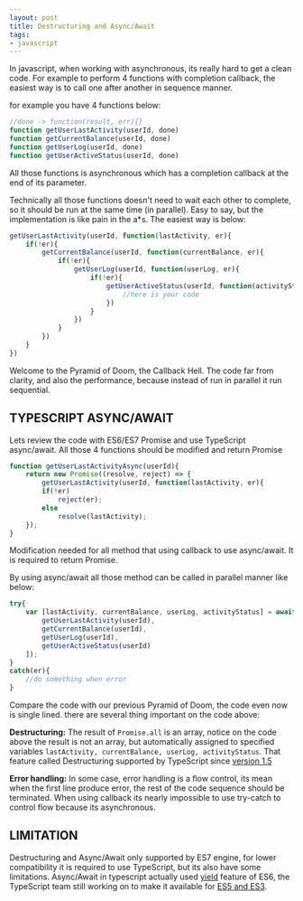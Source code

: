 ```yaml
---
layout: post
title: Destructuring and Async/Await
tags:
- javascript
---
```


In javascript, when working with asynchronous, its really hard to get a clean code. 
For example to perform 4 functions with completion callback, the easiest way 
is to call one after another in sequence manner.

for example you have 4 functions below:

```javascript
//done -> function(result, err){}
function getUserLastActivity(userId, done)
function getCurrentBalance(userId, done)
function getUserLog(userId, done)
function getUserActiveStatus(userId, done)
```

All those functions is asynchronous which has a completion callback
at the end of its parameter.

Technically all those functions doesn't need to wait each other to complete, so it 
should be run at the same time (in parallel). Easy to say, but the implementation is 
like pain in the a*s. The easiest way is below:

```javascript
getUserLastActivity(userId, function(lastActivity, er){
    if(!er){
        getCurrentBalance(userId, function(currentBalance, er){
            if(!er){
                getUserLog(userId, function(userLog, er){
                    if(!er){
                        getUserActiveStatus(userId, function(activityStatus, er){
                            //here is your code
                        })
                    }
                })
            }
        })
    }
})
```

Welcome to the Pyramid of Doom, the Callback Hell. The code far from clarity, 
and also the performance, because instead of run in parallel it run sequential.

TYPESCRIPT ASYNC/AWAIT 
----------------------
Lets review the code with ES6/ES7 Promise and use TypeScript async/await. All those 
4 functions should be modified and return Promise

```javascript
function getUserLastActivityAsync(userId){
    return new Promise((resolve, reject) => {
        getUserLastActivity(userId, function(lastActivity, er){
        if(!er)
            reject(er);
        else
            resolve(lastActivity);
    });
}
```

Modification needed for all method that using callback to use async/await. 
It is required to return Promise.

By using async/await all those method can be called in parallel manner like below:

```javascript
try{
    var [lastActivity, currentBalance, userLog, activityStatus] = await Promise.all([
        getUserLastActivity(userId),
        getCurrentBalance(userId),
        getUserLog(userId),
        getUserActiveStatus(userId)
    ]);
}
catch(er){
    //do something when error
}
```

Compare the code with our previous Pyramid of Doom, the code even now is single lined.
there are several thing important on the code above:

**Destructuring:** The result of `Promise.all` is an array, notice on the code above
the result is not an array, but automatically assigned to specified variables 
`lastActivity, currentBalance, userLog, activityStatus`. That feature
called Destructuring supported by TypeScript since [version 1.5](https://github.com/Microsoft/TypeScript/wiki/Roadmap#15)

**Error handling:** In some case, error handling is a flow control, its mean when the 
first line produce error, the rest of the code sequence should be terminated. When using 
callback its nearly impossible to use try-catch to control flow because its 
asynchronous. 

LIMITATION
----------
Destructuring and Async/Await only supported by ES7 engine, for lower compatibility 
it is required to use TypeScript, but its also have some limitations. Async/Await in
typescript actually used [yield](https://developer.mozilla.org/en-US/docs/Web/JavaScript/Reference/Operators/yield) 
feature of ES6, the TypeScript team still working on to make it available for 
[ES5 and ES3](https://github.com/Microsoft/TypeScript/wiki/Roadmap#21-november-2016). 